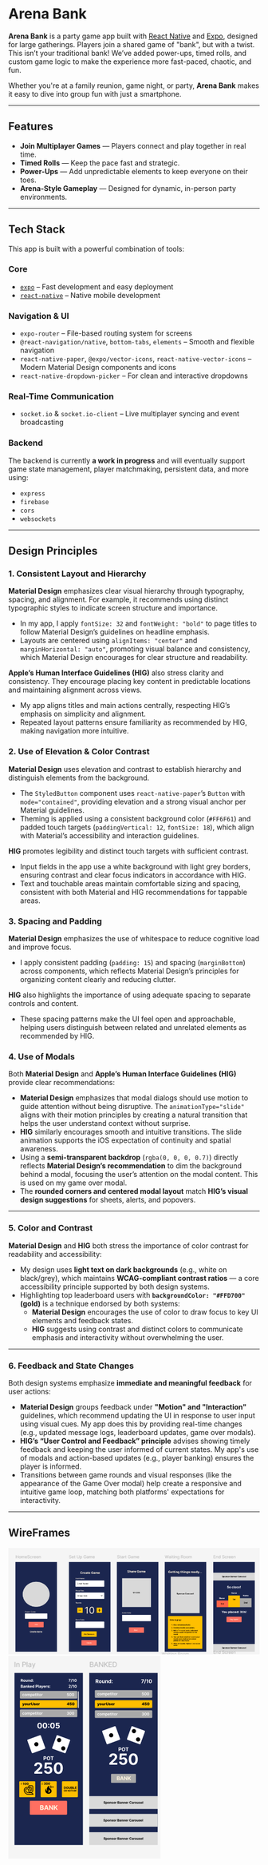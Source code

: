 # Arena Bank

**Arena Bank** is a party game app built with [React Native](https://reactnative.dev/) and [Expo](https://expo.dev/), designed for large gatherings. Players join a shared game of "bank", but with a twist. This isn’t your traditional bank! We’ve added power-ups, timed rolls, and custom game logic to make the experience more fast-paced, chaotic, and fun.

Whether you're at a family reunion, game night, or party, **Arena Bank** makes it easy to dive into group fun with just a smartphone.

---

## Features

- **Join Multiplayer Games** — Players connect and play together in real time.
- **Timed Rolls** — Keep the pace fast and strategic.
- **Power-Ups** — Add unpredictable elements to keep everyone on their toes.
- **Arena-Style Gameplay** — Designed for dynamic, in-person party environments.

---

## Tech Stack

This app is built with a powerful combination of tools:

### Core

- [`expo`](https://expo.dev/) – Fast development and easy deployment
- [`react-native`](https://reactnative.dev/) – Native mobile development

### Navigation & UI

- `expo-router` – File-based routing system for screens
- `@react-navigation/native`, `bottom-tabs`, `elements` – Smooth and flexible navigation
- `react-native-paper`, `@expo/vector-icons`, `react-native-vector-icons` – Modern Material Design components and icons
- `react-native-dropdown-picker` – For clean and interactive dropdowns

### Real-Time Communication

- `socket.io` & `socket.io-client` – Live multiplayer syncing and event broadcasting

### Backend

The backend is currently **a work in progress** and will eventually support game state management, player matchmaking, persistent data, and more using:

- `express`
- `firebase`
- `cors`
- `websockets`

---

## Design Principles

### 1. Consistent Layout and Hierarchy

**Material Design** emphasizes clear visual hierarchy through typography, spacing, and alignment. For example, it recommends using distinct typographic styles to indicate screen structure and importance.

- In my app, I apply `fontSize: 32` and `fontWeight: "bold"` to page titles to follow Material Design’s guidelines on headline emphasis.
- Layouts are centered using `alignItems: "center"` and `marginHorizontal: "auto"`, promoting visual balance and consistency, which Material Design encourages for clear structure and readability.

**Apple’s Human Interface Guidelines (HIG)** also stress clarity and consistency. They encourage placing key content in predictable locations and maintaining alignment across views.

- My app aligns titles and main actions centrally, respecting HIG’s emphasis on simplicity and alignment.
- Repeated layout patterns ensure familiarity as recommended by HIG, making navigation more intuitive.

### 2. Use of Elevation & Color Contrast

**Material Design** uses elevation and contrast to establish hierarchy and distinguish elements from the background.

- The `StyledButton` component uses `react-native-paper`’s `Button` with `mode="contained"`, providing elevation and a strong visual anchor per Material guidelines.
- Theming is applied using a consistent background color (`#FF6F61`) and padded touch targets (`paddingVertical: 12`, `fontSize: 18`), which align with Material’s accessibility and interaction guidelines.

**HIG** promotes legibility and distinct touch targets with sufficient contrast.

- Input fields in the app use a white background with light grey borders, ensuring contrast and clear focus indicators in accordance with HIG.
- Text and touchable areas maintain comfortable sizing and spacing, consistent with both Material and HIG recommendations for tappable areas.

### 3. Spacing and Padding

**Material Design** emphasizes the use of whitespace to reduce cognitive load and improve focus.

- I apply consistent padding (`padding: 15`) and spacing (`marginBottom`) across components, which reflects Material Design’s principles for organizing content clearly and reducing clutter.

**HIG** also highlights the importance of using adequate spacing to separate controls and content.

- These spacing patterns make the UI feel open and approachable, helping users distinguish between related and unrelated elements as recommended by HIG.

### 4. Use of Modals

Both **Material Design** and **Apple’s Human Interface Guidelines (HIG)** provide clear recommendations:

- **Material Design** emphasizes that modal dialogs should use motion to guide attention without being disruptive. The `animationType="slide"` aligns with their motion principles by creating a natural transition that helps the user understand context without surprise.
- **HIG** similarly encourages smooth and intuitive transitions. The slide animation supports the iOS expectation of continuity and spatial awareness.
- Using a **semi-transparent backdrop** (`rgba(0, 0, 0, 0.7)`) directly reflects **Material Design’s recommendation** to dim the background behind a modal, focusing the user’s attention on the modal content. This is used on my game over modal.
- The **rounded corners and centered modal layout** match **HIG’s visual design suggestions** for sheets, alerts, and popovers.

---

### 5. Color and Contrast

**Material Design** and **HIG** both stress the importance of color contrast for readability and accessibility:

- My design uses **light text on dark backgrounds** (e.g., white on black/grey), which maintains **WCAG-compliant contrast ratios** — a core accessibility principle supported by both design systems.
- Highlighting top leaderboard users with **`backgroundColor: "#FFD700"` (gold)** is a technique endorsed by both systems:
  - **Material Design** encourages the use of color to draw focus to key UI elements and feedback states.
  - **HIG** suggests using contrast and distinct colors to communicate emphasis and interactivity without overwhelming the user.

---

### 6. Feedback and State Changes

Both design systems emphasize **immediate and meaningful feedback** for user actions:

- **Material Design** groups feedback under **"Motion" and "Interaction"** guidelines, which recommend updating the UI in response to user input using visual cues. My app does this by providing real-time changes (e.g., updated message logs, leaderboard updates, game over modals).
- **HIG’s “User Control and Feedback” principle** advises showing timely feedback and keeping the user informed of current states. My app's use of modals and action-based updates (e.g., player banking) ensures the player is informed.
- Transitions between game rounds and visual responses (like the appearance of the Game Over modal) help create a responsive and intuitive game loop, matching both platforms' expectations for interactivity.

---

## WireFrames

![Screens](./design.png)
![Screens](./design2.png)
